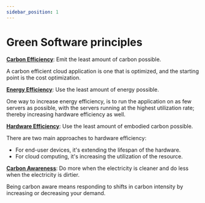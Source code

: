 ```yaml
---
sidebar_position: 1
---
```


# Green Software principles

**[Carbon Efficiency](https://learn.greensoftware.foundation/practitioner/carbon-efficiency)**: Emit the least amount of carbon possible.

A carbon efficient cloud application is one that is optimized, and the starting point is the cost optimization.

**[Energy Efficiency](https://learn.greensoftware.foundation/practitioner/energy-efficiency/)**: Use the least amount of energy possible.

One way to increase energy efficiency, is to run the application on as few servers as possible, with the servers running at the highest utilization rate; thereby increasing hardware efficiency as well.

**[Hardware Efficiency](https://learn.greensoftware.foundation/practitioner/hardware-efficiency)**: Use the least amount of embodied carbon possible.

There are two main approaches to hardware efficiency:

* For end-user devices, it's extending the lifespan of the hardware.
* For cloud computing, it's increasing the utilization of the resource.

**[Carbon Awareness](https://learn.greensoftware.foundation/practitioner/carbon-awareness)**: Do more when the electricity is cleaner and do less when the electricity is dirtier.

Being carbon aware means responding to shifts in carbon intensity by increasing or decreasing your demand.
